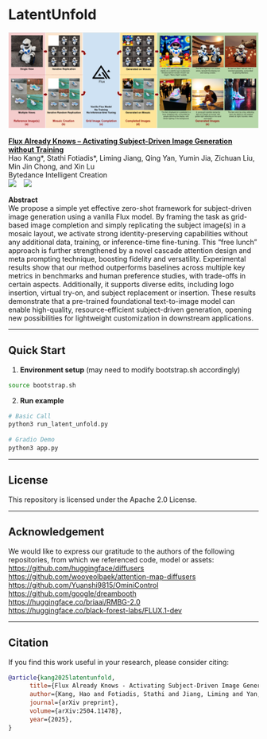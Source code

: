 # LatentUnfold

![Header Image](assets/teaser.png)


**<a href="https://arxiv.org/abs/2504.11478" target="_blank" rel="noopener">Flux Already Knows – Activating Subject-Driven Image Generation without Training</a>**  
Hao Kang*, Stathi Fotiadis*, Liming Jiang, Qing Yan, Yumin Jia, Zichuan Liu, Min Jin Chong, and Xin Lu 
<br />Bytedance Intelligent Creation
<br />
<a href="https://bytedance.github.io/LatentUnfold/"><img src="https://img.shields.io/static/v1?label=Project&message=Page&color=blue&logo=github-pages"></a> &ensp;
<a href="https://arxiv.org/abs/2504.11478"><img src="https://img.shields.io/static/v1?label=ArXiv&message=Paper&color=darkred&logo=arxiv"></a> &ensp;

**Abstract**  
We propose a simple yet effective zero-shot framework for subject-driven image generation using a vanilla Flux model. By framing the task as grid-based image completion and simply replicating the subject image(s) in a mosaic layout, we activate strong identity-preserving capabilities without any additional data, training, or inference-time fine-tuning. This “free lunch” approach is further strengthened by a novel cascade attention design and meta prompting technique, boosting fidelity and versatility. Experimental results show that our method outperforms baselines across multiple key metrics in benchmarks and human preference studies, with trade-offs in certain aspects. Additionally, it supports diverse edits, including logo insertion, virtual try-on, and subject replacement or insertion. These results demonstrate that a pre-trained foundational text-to-image model can enable high-quality, resource-efficient subject-driven generation, opening new possibilities for lightweight customization in downstream applications.

---

## Quick Start
1. **Environment setup** (may need to modify bootstrap.sh accordingly)
```bash
source bootstrap.sh
```
2. **Run example**
```bash
# Basic Call
python3 run_latent_unfold.py 
```

```bash
# Gradio Demo
python3 app.py 
```
---

## License
This repository is licensed under the Apache 2.0 License.

---

## Acknowledgement
We would like to express our gratitude to the authors of the following repositories, from which we referenced code, model or assets:
<br />https://github.com/huggingface/diffusers
<br />https://github.com/wooyeolbaek/attention-map-diffusers
<br />https://github.com/Yuanshi9815/OminiControl
<br />https://github.com/google/dreambooth
<br />https://huggingface.co/briaai/RMBG-2.0
<br />https://huggingface.co/black-forest-labs/FLUX.1-dev

---

## Citation
If you find this work useful in your research, please consider citing: 

```bibtex
@article{kang2025latentunfold,
      title={Flux Already Knows - Activating Subject-Driven Image Generation without Training}, 
      author={Kang, Hao and Fotiadis, Stathi and Jiang, Liming and Yan, Qing and Jia, Yumin and Liu, Zichuan and Chong, Min Jin and Lu, Xin},
      journal={arXiv preprint}, 
      volume={arXiv:2504.11478},
      year={2025},
}
```